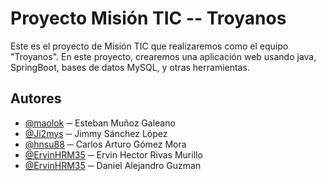 # Proyecto Misión TIC -- Troyanos

Este es el proyecto de Misión TIC que realizaremos como el equipo "Troyanos".
En este proyecto, crearemos una aplicación web usando java, SpringBoot,
bases de datos MySQL, y otras herramientas.

## Autores
 - [@maolok](https://github.com/maolok) ─ Esteban Muñoz Galeano
 - [@Ji2mys](https://github.com/Ji2mys) ─ Jimmy Sánchez López
 - [@hnsu88](https://github.com/hnsu88) ─ Carlos Arturo Gómez Mora
 - [@ErvinHRM35](https://github.com/ErvinHRM35) ─ Ervin Hector Rivas Murillo
 - [@ErvinHRM35](https://github.com/deyproj) ─ Daniel Alejandro Guzman
